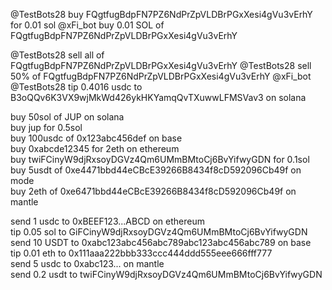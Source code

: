 @TestBots28 buy FQgtfugBdpFN7PZ6NdPrZpVLDBrPGxXesi4gVu3vErhY for 0.01 sol
@xFi_bot buy 0.01 SOL of FQgtfugBdpFN7PZ6NdPrZpVLDBrPGxXesi4gVu3vErhY

@TestBots28 sell all of FQgtfugBdpFN7PZ6NdPrZpVLDBrPGxXesi4gVu3vErhY
@TestBots28 sell 50% of FQgtfugBdpFN7PZ6NdPrZpVLDBrPGxXesi4gVu3vErhY
@xFi_bot
@TestBots28 tip 0.4016 usdc to B3oQQv6K3VX9wjMkWd426ykHKYamqQvTXuwwLFMSVav3 on solana

buy 50sol of JUP on solana  
buy jup for 0.5sol  
buy 100usdc of 0x123abc456def on base  
buy 0xabcde12345 for 2eth on ethereum  
buy twiFCinyW9djRxsoyDGVz4Qm6UMmBMtoCj6BvYifwyGDN for 0.1sol  
buy 5usdt of 0xe4471bbd44eCBcE39266B8434f8cD592096Cb49f on mode  
buy 2eth of 0xe6471bbd44eCBcE39266B8434f8cD592096Cb49f on mantle

send 1 usdc to 0xBEEF123...ABCD on ethereum  
tip 0.05 sol to GiFCinyW9djRxsoyDGVz4Qm6UMmBMtoCj6BvYifwyGDN  
send 10 USDT to 0xabc123abc456abc789abc123abc456abc789 on base  
tip 0.01 eth to 0x111aaa222bbb333ccc444ddd555eee666fff777  
send 5 usdc to 0xabc123... on mantle  
send 0.2 usdt to twiFCinyW9djRxsoyDGVz4Qm6UMmBMtoCj6BvYifwyGDN
